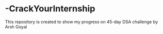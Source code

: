 # -CrackYourInternship
This repository is created to show my progress on 45-day DSA challenge by Arsh Goyal

